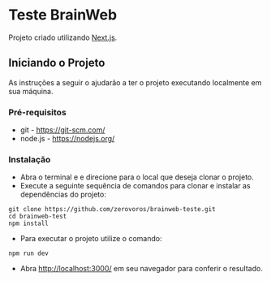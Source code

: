 # Teste BrainWeb

Projeto criado utilizando [Next.js](https://nextjs.org/).

## Iniciando o Projeto

As instruções a seguir o ajudarão a ter o projeto executando localmente em sua máquina.

### Pré-requisitos

- git - https://git-scm.com/
- node.js - https://nodejs.org/

### Instalação

- Abra o terminal e e direcione para o local que deseja clonar o projeto.
- Execute a seguinte sequência de comandos para clonar e instalar as dependências do projeto:

```
git clone https://github.com/zerovoros/brainweb-teste.git
cd brainweb-test
npm install
```

- Para executar o projeto utilize o comando:

```
npm run dev
```

- Abra [http://localhost:3000/](http://localhost:3000/) em seu navegador para conferir o resultado.
